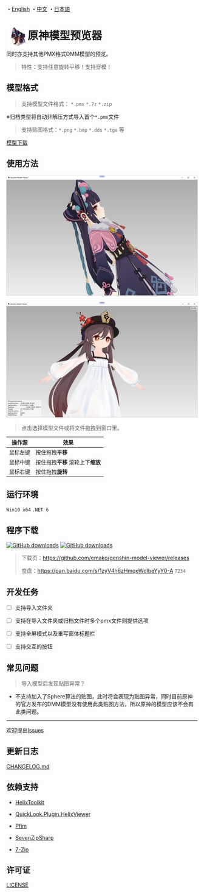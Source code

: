 ・[English](README.en.md) ・[中文](README.md) ・[日本語](README.jp.md)

# <img src="src/GenshinModelViewer/Resources/UI_AvatarIcon_Side_Yunjin.png" width = "56" height = "56" alt="" align="left" /> 原神模型预览器

同时亦支持其他PMX格式DMM模型的预览。

> 特性：支持任意旋转平移！支持穿模！

## 模型格式

> 支持模型文件格式： `*.pmx` `*.7z` `*.zip` 

※归档类型将自动非解压方式导入首个`*.pmx`文件

> 支持贴图格式：`*.png` `*.bmp` `*.dds` `*.tga` 等

[模型下载](https://www.aplaybox.com/u/680828836)

## 使用方法

![demo2](screen-shot/demo-01.png)

![demo1](screen-shot/demo-02.png)

> 点击选择模型文件或将文件拖拽到窗口里。

| 操作源   | 效果                              |
| -------- | --------------------------------- |
| 鼠标左键 | 按住拖拽**平移**                  |
| 鼠标中键 | 按住拖拽**平移** 滚轮上下**缩放** |
| 鼠标右键 | 按住拖拽**旋转**                  |

## 运行环境

`Win10 x64` `.NET 6`

## 程序下载
[![GitHub downloads](https://img.shields.io/github/downloads/emako/genshin-model-viewer/total)](https://github.com/emako/genshin-model-viewer/releases)
[![GitHub downloads](https://img.shields.io/github/downloads/emako/genshin-model-viewer/latest/total)](https://github.com/emako/genshin-model-viewer/releases)

> 下载页：https://github.com/emako/genshin-model-viewer/releases
>
> 度盘：https://pan.baidu.com/s/1zyV4h6zHmqeWdlbeYyY0-A `7234`

## 开发任务

- [ ] 支持导入文件夹
- [ ] 支持在导入文件夹或归档文件时多个pmx文件则提供选项
- [ ] 支持全屏模式以及重写窗体标题栏
- [ ] 支持交互的按钮


## 常见问题

> 导入模型后发现贴图异常？

- 不支持加入了Sphere算法的贴图，此时将会表现为贴图异常，同时目前原神的官方发布的DMM模型没有使用此类贴图方法，所以原神的模型应该不会有此类问题。

---

欢迎提出[Issues](https://github.com/emako/genshin-model-viewer/issues)

## 更新日志

[CHANGELOG.md](CHANGELOG.md)

## 依赖支持

- [HelixToolkit](https://github.com/helix-toolkit/helix-toolkit)
- [QuickLook.Plugin.HelixViewer](https://github.com/ShiinaManatsu/QuickLook.Plugin.HelixViewer)

- [Pfim](https://github.com/nickbabcock/Pfim)

- [SevenZipSharp](https://github.com/squid-box/SevenZipSharp)
- [7-Zip](https://www.7-zip.org/)

## 许可证

[LICENSE](LICENSE)

